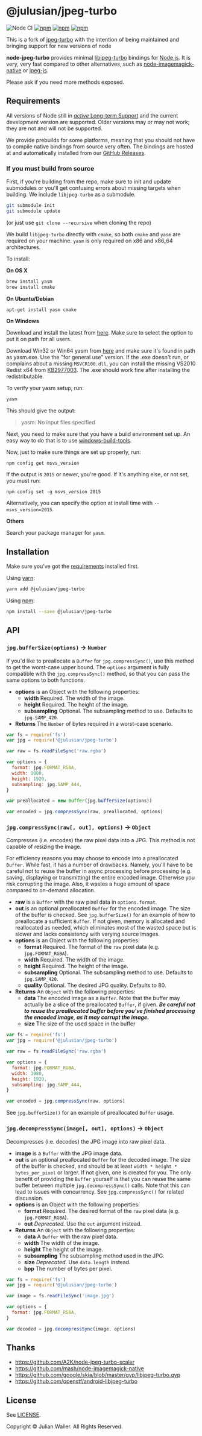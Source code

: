 # @julusian/jpeg-turbo

![Node CI](https://github.com/Julusian/node-jpeg-turbo/workflows/Node%20CI/badge.svg)
[![npm](https://img.shields.io/npm/v/@julusian/jpeg-turbo.svg)](https://www.npmjs.com/package/@julusian/jpeg-turbo)
[![npm](https://img.shields.io/npm/dm/@julusian/jpeg-turbo.svg)](https://www.npmjs.com/package/@julusian/jpeg-turbo)
[![npm](https://img.shields.io/npm/l/@julusian/jpeg-turbo.svg)](LICENSE)

This is a fork of [jpeg-turbo](https://github.com/sorccu/node-jpeg-turbo) with the intention of being maintained and bringing support for new versions of node

**node-jpeg-turbo** provides minimal [libjpeg-turbo](http://libjpeg-turbo.org/) bindings for [Node.js](https://nodejs.org/). It is very, very fast compared to other alternatives, such as [node-imagemagick-native](https://github.com/mash/node-imagemagick-native) or [jpeg-js](https://github.com/eugeneware/jpeg-js).

Please ask if you need more methods exposed.

## Requirements

All versions of Node still in [*active* Long-term Support](https://github.com/nodejs/LTS#lts-schedule) and the current development version are supported. Older versions may or may not work; they are not and will not be supported.

We provide prebuilds for some platforms, meaning that you should not have to compile native bindings from source very often. The bindings are hosted at and automatically installed from our [GitHub Releases](https://github.com/julusian/node-jpeg-turbo).

### If you must build from source

First, if you're building from the repo, make sure to init and update submodules or you'll get confusing errors about missing targets when building. We include `libjpeg-turbo` as a submodule.

```bash
git submodule init
git submodule update
```

(or just use `git clone --recursive` when cloning the repo)

We build `libjpeg-turbo` directly with `cmake`, so both `cmake` and `yasm` are required on your machine. `yasm` is only required on x86 and x86_64 architectures.

To install:

**On OS X**

```bash
brew install yasm
brew install cmake
```

**On Ubuntu/Debian**

```bash
apt-get install yasm cmake
```

**On Windows**

Download and install the latest from [here](https://cmake.org/download/). Make sure to select the option to put it on path for all users.

Download Win32 or Win64 yasm from [here](http://yasm.tortall.net/Download.html) and make sure it's found in path as yasm.exe. Use the "for general use" version. If the .exe doesn't run, or complains about a missing `MSVCR100.dll`, you can install the missing VS2010 Redist x64 from [KB2977003](https://www.microsoft.com/en-gb/download/details.aspx?id=14632). The .exe should work fine after installing the redistributable.

To verify your yasm setup, run:

```sh
yasm
```

This should give the output:

> yasm: No input files specified

Next, you need to make sure that you have a build environment set up. An easy way to do that is to use [windows-build-tools](https://github.com/felixrieseberg/windows-build-tools).

Now, just to make sure things are set up properly, run:

```
npm config get msvs_version
```

If the output is `2015` or newer, you're good. If it's anything else, or not set, you must run:

```
npm config set -g msvs_version 2015
```

Alternatively, you can specify the option at install time with `--msvs_version=2015`.

**Others**

Search your package manager for `yasm`.

## Installation

Make sure you've got the [requirements](#requirements) installed first.

Using [yarn](https://yarnpkg.com/):

```sh
yarn add @julusian/jpeg-turbo
```

Using [npm](https://www.npmjs.com/):

```sh
npm install --save @julusian/jpeg-turbo
```

## API

### `jpg.bufferSize(options)` → `Number`

If you'd like to preallocate a `Buffer` for `jpg.compressSync()`, use this method to get the worst-case upper bound. The `options` argument is fully compatible with the `jpg.compressSync()` method, so that you can pass the same options to both functions.

* **options** is an Object with the following properties:
  - **width** Required. The width of the image.
  - **height** Required. The height of the image.
  - **subsampling** Optional. The subsampling method to use. Defaults to `jpg.SAMP_420`.
* **Returns** The `Number` of bytes required in a worst-case scenario.

```js
var fs = require('fs')
var jpg = require('@julusian/jpeg-turbo')

var raw = fs.readFileSync('raw.rgba')

var options = {
  format: jpg.FORMAT_RGBA,
  width: 1080,
  height: 1920,
  subsampling: jpg.SAMP_444,
}

var preallocated = new Buffer(jpg.bufferSize(options))

var encoded = jpg.compressSync(raw, preallocated, options)
```

### `jpg.compressSync(raw[, out], options)` → `Object`

Compresses (i.e. encodes) the raw pixel data into a JPG. This method is not capable of resizing the image.

For efficiency reasons you may choose to encode into a preallocated `Buffer`. While fast, it has a number of drawbacks. Namely, you'll have to be careful not to reuse the buffer in async processing before processing (e.g. saving, displaying or transmitting) the entire encoded image. Otherwise you risk corrupting the image. Also, it wastes a huge amount of space compared to on-demand allocation.

* **raw** is a `Buffer` with the raw pixel data in `options.format`.
* **out** is an optional preallocated `Buffer` for the encoded image. The size of the buffer is checked. See `jpg.bufferSize()` for an example of how to preallocate a sufficient `Buffer`. If not given, memory is allocated and reallocated as needed, which eliminates most of the wasted space but is slower and lacks consistency with varying source images.
* **options** is an Object with the following properties:
  - **format** Required. The format of the `raw` pixel data (e.g. `jpg.FORMAT_RGBA`).
  - **width** Required. The width of the image.
  - **height** Required. The height of the image.
  - **subsampling** Optional. The subsampling method to use. Defaults to `jpg.SAMP_420`.
  - **quality** Optional. The desired JPG quality. Defaults to 80.
* **Returns** An `Object` with the following properties:
  - **data** The encoded image as a `Buffer`. Note that the buffer may actually be a slice of the preallocated `Buffer`, if given. _**Be careful not to reuse the preallocated buffer before you've finished processing the encoded image, as it may corrupt the image.**_
  - **size** The size of the used space in the buffer

```js
var fs = require('fs')
var jpg = require('@julusian/jpeg-turbo')

var raw = fs.readFileSync('raw.rgba')

var options = {
  format: jpg.FORMAT_RGBA,
  width: 1080,
  height: 1920,
  subsampling: jpg.SAMP_444,
}

var encoded = jpg.compressSync(raw, options)
```

See `jpg.bufferSize()` for an example of preallocated `Buffer` usage.


### `jpg.decompressSync(image[, out], options)` → `Object`

Decompresses (i.e. decodes) the JPG image into raw pixel data.

* **image** is a `Buffer` with the JPG image data.
* **out** is an optional preallocated `Buffer` for the decoded image. The size of the buffer is checked, and should be at least `width * height * bytes_per_pixel` or larger. If not given, one is created for you. The only benefit of providing the `Buffer` yourself is that you can reuse the same buffer between multiple `jpg.decompressSync()` calls. Note that this can lead to issues with concurrency. See `jpg.compressSync()` for related discussion.
* **options** is an Object with the following properties:
  - **format** Required. The desired format of the `raw` pixel data (e.g. `jpg.FORMAT_RGBA`).
  - **out** _Deprecated._ Use the `out` argument instead.
* **Returns** An `Object` with the following properties:
  - **data** A `Buffer` with the raw pixel data.
  - **width** The width of the image.
  - **height** The height of the image.
  - **subsampling**  The subsampling method used in the JPG.
  - **size** _Deprecated._ Use `data.length` instead.
  - **bpp** The number of bytes per pixel.

```js
var fs = require('fs')
var jpg = require('@julusian/jpeg-turbo')

var image = fs.readFileSync('image.jpg')

var options = {
  format: jpg.FORMAT_RGBA,
}

var decoded = jpg.decompressSync(image, options)
```

## Thanks

* https://github.com/A2K/node-jpeg-turbo-scaler
* https://github.com/mash/node-imagemagick-native
* https://github.com/google/skia/blob/master/gyp/libjpeg-turbo.gyp
* https://github.com/openstf/android-libjpeg-turbo

## License

See [LICENSE](LICENSE).

Copyright © Julian Waller. All Rights Reserved.
